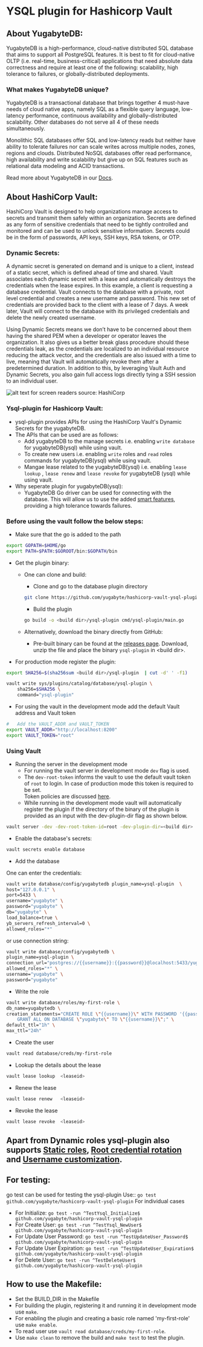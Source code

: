 #   YSQL plugin for Hashicorp Vault 
##  About YugabyteDB:
YugabyteDB is a high-performance, cloud-native distributed SQL database that aims to support all PostgreSQL features. It is best to fit for cloud-native OLTP (i.e. real-time, business-critical) applications that need absolute data correctness and require at least one of the following: scalability, high tolerance to failures, or globally-distributed deployments.

### What makes YugabyteDB unique?
YugabyteDB is a transactional database that brings together 4 must-have needs of cloud native apps, namely SQL as a flexible query language, low-latency performance, continuous availability and globally-distributed scalability. Other databases do not serve all 4 of these needs simultaneously.

Monolithic SQL databases offer SQL and low-latency reads but neither have ability to tolerate failures nor can scale writes across multiple nodes, zones, regions and clouds.
Distributed NoSQL databases offer read performance, high availability and write scalability but give up on SQL features such as relational data modeling and ACID transactions.

Read more about YugabyteDB in our [Docs](https://docs.yugabyte.com/preview/faq/general/).

##  About HashiCorp Vault:
HashiCorp Vault is designed to help organizations manage access to secrets and transmit them safely within an organization. 
Secrets are defined as any form of sensitive credentials that need to be tightly controlled and monitored and can be used to unlock sensitive information. 
Secrets could be in the form of passwords, API keys, SSH keys, RSA tokens, or OTP.

### Dynamic Secrets:
A dynamic secret is generated on demand and is unique to a client, instead of a static secret, which is defined ahead of time and shared. 
Vault associates each dynamic secret with a lease and automatically destroys the credentials when the lease expires.
In this example, a client is requesting a database credential. Vault connects to the database with a private, root level credential and creates a new username and password. This new set of credentials are provided back to the client with a lease of 7 days. A week later, Vault will connect to the database with its privileged credentials and delete the newly created username.

Using Dynamic Secrets means we don’t have to be concerned about them having the shared PEM when a developer or operator leaves the organization. It also gives us a better break glass procedure should these credentials leak, as the credentials are localized to an individual resource reducing the attack vector, and the credentials are also issued with a time to live, meaning that Vault will automatically revoke them after a predetermined duration. In addition to this, by leveraging Vault Auth and Dynamic Secrets, you also gain full access logs directly tying a SSH session to an individual user.

![ alt text for screen readers source: HashiCorp](https://www.datocms-assets.com/2885/1519774324-dynamic-secret-img-001.jpeg?fit=max&q=80&w=2500)

###  Ysql-plugin for Hashicorp Vault:
-   ysql-plugin provides APIs for using the HashiCorp Vault's Dynamic Secrets for the yugabyteDB.
-   The APIs that can be used are as follows:  
    -   Add yugabyteDB to the manage secrets i.e. enabling `write database` for yugabyteDB(ysql) while using vault.
    -   To create new users i.e. enabling `write` roles and `read` roles commands for yugabyteDB(ysql) while using vault.
    -   Mangae lease related to the yugabyteDB(ysql) i.e. enabling `lease lookup` , `lease renew` and `lease revoke` for yugabyteDB (ysql) while using vault.
-   Why seperate plugin for yugabyteDB(ysql):
    -   YugabyteDB Go driver can be used for connecting with the database.
  This will allow us to use the added [smart features](https://docs.yugabyte.com/preview/reference/drivers/ysql-client-drivers/#yugabytedb-pgx-smart-driver), providing a high tolerance towards failures.
        

###  Before using the vault follow the below steps:
-   Make sure that the go is added to the path
```sh
export GOPATH=$HOME/go
export PATH=$PATH:$GOROOT/bin:$GOPATH/bin
```
-   Get the plugin binary:

    -   One can clone and build:
      
        -   Clone and go to the database plugin directory
          
        ```sh 
        git clone https://github.com/yugabyte/hashicorp-vault-ysql-plugin && cd hashicorp-vault-ysql-plugin  
        ```
        -   Build the plugin
          
        ```sh
        go build -o <build dir>/ysql-plugin cmd/ysql-plugin/main.go
        ```

    -    Alternatively, download the binary directly from GitHub: 
 
         -    Pre-built binary can be found at the [releases page](https://github.com/yugabyte/hashicorp-vault-ysql-plugin/releases). Download, unzip the file and place the binary `ysql-plugin` in \<build dir\>.

-   For production mode register the plugin:
```sh
export SHA256=$(sha256sum <build dir>/ysql-plugin  | cut -d' ' -f1)

vault write sys/plugins/catalog/database/ysql-plugin \
    sha256=$SHA256 \
    command="ysql-plugin"
```
-   For using the vault in the development mode add the default Vault address and Vault token
```sh
#   Add the VAULT_ADDR and VAULT_TOKEN
export VAULT_ADDR="http://localhost:8200"
export VAULT_TOKEN="root"
```

###  Using Vault

-   Running the server in the development mode
    -   For running the vault server in development mode `dev` flag is used.
    -   The `dev-root-token` informs the vault to use the default vault token of `root` to login.
        In case of production mode this token is required to be set.   
        Token policies are discussed [here](https://www.vaultproject.io/docs/commands/login).
    -   While running in the development mode vault will automatically register the plugin if 
        the directory of the binary of the plugin is provided as an input with the dev-plugin-dir flag as shown below.
```sh
vault server -dev -dev-root-token-id=root -dev-plugin-dir=<build dir> 
```

-   Enable the database's secrets:
```sh
vault secrets enable database
```
-   Add the database

One can enter the credentials:
```sh
vault write database/config/yugabytedb plugin_name=ysql-plugin  \
host="127.0.0.1" \
port=5433 \
username="yugabyte" \
password="yugabyte" \
db="yugabyte" \
load_balance=true \
yb_servers_refresh_interval=0 \
allowed_roles="*"
``` 
or use connection string:	
```sh
vault write database/config/yugabytedb \
plugin_name=ysql-plugin \
connection_url="postgres://{{username}}:{{password}}@localhost:5433/yugabyte?sslmode=disable&load_balance=true&yb_servers_refresh_interval=0" \
allowed_roles="*" \
username="yugabyte" \
password="yugabyte"
```

-   Write the role 
```sh
vault write database/roles/my-first-role \
db_name=yugabytedb \
creation_statements="CREATE ROLE \"{{username}}\" WITH PASSWORD '{{password}}' VALID UNTIL '{{expiration}}' NOINHERIT LOGIN; \
    GRANT ALL ON DATABASE \"yugabyte\" TO \"{{username}}\";" \
default_ttl="1h" \
max_ttl="24h"
```
-   Create the user 
```sh
vault read database/creds/my-first-role
```

-   Lookup the details about the lease
```sh 
vault lease lookup  <leaseid>
```
-   Renew the lease
```sh
vault lease renew   <leaseid>
```    
-   Revoke the lease
```sh
vault lease revoke  <leaseid>
```
## Apart from Dynamic roles ysql-plugin also supports [Static roles](https://developer.hashicorp.com/vault/tutorials/db-credentials/database-creds-rotation), [Root credential rotation](https://developer.hashicorp.com/vault/tutorials/db-credentials/database-root-rotation) and [Username customization](https://developer.hashicorp.com/vault/tutorials/secrets-management/username-templating).

##  For testing:
go test can be used for testing the ysql-plugin
Use:: `go test github.com/yugabyte/hashicorp-vault-ysql-plugin`
For individual cases
-   For Initialize:
    `go test -run ^TestYsql_Initialize$ github.com/yugabyte/hashicorp-vault-ysql-plugin`
-   For Create User:
    `go test -run ^TestYsql_NewUser$ github.com/yugabyte/hashicorp-vault-ysql-plugin`
-   For Update User Password:
    `go test -run ^TestUpdateUser_Password$ github.com/yugabyte/hashicorp-vault-ysql-plugin`
-   For Update User Expiration:
    `go test -run ^TestUpdateUser_Expiration$ github.com/yugabyte/hashicorp-vault-ysql-plugin`
-   For Delete User:
    `go test -run ^TestDeleteUser$ github.com/yugabyte/hashicorp-vault-ysql-plugin`

## How to use the Makefile:
-   Set the BUILD_DIR in the Makefile
-   For building the plugin, registering it and running it in development mode use `make`.
-   For enabling the plugin and creating a basic role named 'my-first-role' use `make enable`.
-   To read user  use `vault read database/creds/my-first-role`.
-   Use `make clean` to remove the build and `make test` to test the plugin. 
